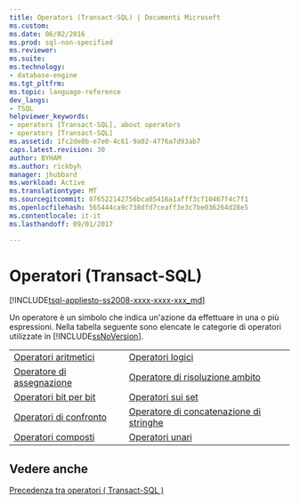 ```yaml
---
title: Operatori (Transact-SQL) | Documenti Microsoft
ms.custom: 
ms.date: 06/02/2016
ms.prod: sql-non-specified
ms.reviewer: 
ms.suite: 
ms.technology:
- database-engine
ms.tgt_pltfrm: 
ms.topic: language-reference
dev_langs:
- TSQL
helpviewer_keywords:
- operators [Transact-SQL], about operators
- operators [Transact-SQL]
ms.assetid: 1fc2de8b-e7e0-4c61-9a02-4776a7d93ab7
caps.latest.revision: 30
author: BYHAM
ms.author: rickbyh
manager: jhubbard
ms.workload: Active
ms.translationtype: MT
ms.sourcegitcommit: 876522142756bca05416a1afff3cf10467f4c7f1
ms.openlocfilehash: 565444ca9c738dfd7ceaff3e3c7be036264d28e5
ms.contentlocale: it-it
ms.lasthandoff: 09/01/2017

---
```

# <a name="operators-transact-sql"></a>Operatori (Transact-SQL)
[!INCLUDE[tsql-appliesto-ss2008-xxxx-xxxx-xxx_md](../../includes/tsql-appliesto-ss2008-xxxx-xxxx-xxx-md.md)]

  Un operatore è un simbolo che indica un'azione da effettuare in una o più espressioni. Nella tabella seguente sono elencate le categorie di operatori utilizzate in [!INCLUDE[ssNoVersion](../../includes/ssnoversion-md.md)].  
  
|||  
|-|-|  
|[Operatori aritmetici](../../t-sql/language-elements/arithmetic-operators-transact-sql.md)|[Operatori logici](../../t-sql/language-elements/logical-operators-transact-sql.md)|  
|[Operatore di assegnazione](../../t-sql/language-elements/assignment-operator-transact-sql.md)|[Operatore di risoluzione ambito](../../t-sql/language-elements/scope-resolution-operator-transact-sql.md)|  
|[Operatori bit per bit](../../t-sql/language-elements/bitwise-operators-transact-sql.md)|[Operatori sui set](http://msdn.microsoft.com/library/1aa4c424-b92c-4409-a1c7-34a0264ee107)|  
|[Operatori di confronto](../../t-sql/language-elements/comparison-operators-transact-sql.md)|[Operatore di concatenazione di stringhe](../../t-sql/language-elements/string-operators-transact-sql.md)|  
|[Operatori composti](../../t-sql/language-elements/compound-operators-transact-sql.md)|[Operatori unari](http://msdn.microsoft.com/library/c4748146-4049-4040-8826-56c464410878)|  
  
## <a name="see-also"></a>Vedere anche  
 [Precedenza tra operatori &#40; Transact-SQL &#41;](../../t-sql/language-elements/operator-precedence-transact-sql.md)  
  
  

